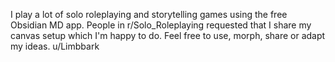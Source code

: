 I play a lot of solo roleplaying and storytelling games using the free Obsidian MD app. 
People in r/Solo_Roleplaying requested that I share my canvas setup which I'm happy to do. Feel free to use, morph, share or adapt my ideas.
u/Limbbark
